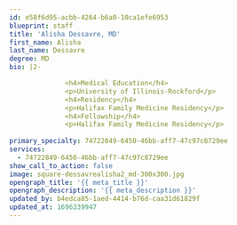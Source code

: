 ```yaml
---
id: e58f6d95-acbb-4264-b6a0-10ca1efe6953
blueprint: staff
title: 'Alisha Dessavre, MD'
first_name: Alisha
last_name: Dessavre
degree: MD
bio: |2-

              <h4>Medical Education</h4>
              <p>University of Illinois-Rockford</p>
              <h4>Residency</h4>
              <p>Halifax Family Medicine Residency</p>
              <h4>Fellowship</h4>
              <p>Halifax Family Medicine Residency</p>
          
primary_specialty: 74722849-6450-46bb-aff7-47c97c8729ee
services:
  - 74722849-6450-46bb-aff7-47c97c8729ee
show_call_to_action: false
image: square-dessavrealisha2_md-300x300.jpg
opengraph_title: '{{ meta_title }}'
opengraph_description: '{{ meta_description }}'
updated_by: b4edca85-1aed-4414-b76d-caa31d61829f
updated_at: 1696339947
---
```

